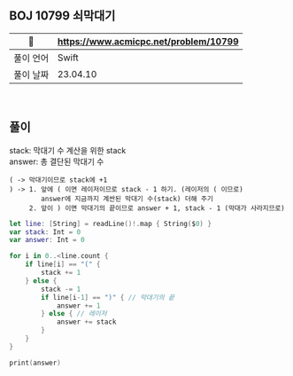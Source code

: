 ## BOJ 10799 쇠막대기

|🔗|https://www.acmicpc.net/problem/10799|
|---|---|
|풀이 언어|Swift|
|풀이 날짜|23.04.10|

</br>


##  풀이

stack: 막대기 수 계산을 위한 stack </br>
answer: 총 결단된 막대기 수

```
( -> 막대기이므로 stack에 +1 
) -> 1. 앞에 ( 이면 레이저이므로 stack - 1 하기. (레이저의 ( 이므로) 
        answer에 지금까지 계싼된 막대기 수(stack) 더해 주기 
     2. 앞이 ) 이면 막대기의 끝이므로 answer + 1, stack - 1 (막대가 사라지므로)  
```

```Swift
let line: [String] = readLine()!.map { String($0) }
var stack: Int = 0
var answer: Int = 0

for i in 0..<line.count {
    if line[i] == "(" {
        stack += 1
    } else {
        stack -= 1
        if line[i-1] == ")" { // 막대기의 끝
            answer += 1
        } else { // 레이저
            answer += stack
        }
    }
}

print(answer)
```
